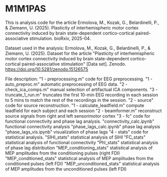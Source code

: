 # M1M1PAS
This is analysis code for the article Ermolova, M., Kozak, G., Belardinelli, P., & Ziemann, U. (2025). Plasticity of interhemispheric motor cortex connectivity induced by brain state-dependent cortico-cortical paired-associative stimulation. bioRxiv, 2025-04.

Dataset used in the analysis: Ermolova, M., Kozak, G., Belardinelli, P., & Ziemann, U. (2025). Dataset for the article "Plasticity of interhemispheric motor cortex connectivity induced by brain state-dependent cortico-cortical paired-associative stimulation" [Data set]. Zenodo. https://doi.org/10.5281/zenodo.15126575

File description:
"1 - preprocessing.m" code for EEG preprocessing.
  "1 - auto_preproc.m" automatic preprocessing of EEG data.
  "2 - check_ica_comps.m" manual selection of artifactual ICA components.
  "3 - truncate_1_run.m" truncates the first 10-min EEG recording in each session to 5 mins to match the rest of the recordings in the session.
"2 - source" code for source reconstruction.
  "1 - calculate_leadfield.m" compute leadfield for each subject and each session
  "2 - beamformer.m" reconstruct source signals from right and left sensorimotor cortex
"3 - fc" code for functional connectivity and phase lag analysis.
  "connectivity_calc.ipynb" functional connectivity analysis
  "phase_lags_calc.ipynb" phase lag analysis
  "phase_lags_vis.ipynb" visualization of phase lags
"4 - stats" code for statistical analysis.
  "SIHI_stats" statistical analysis of SIHI
  "FC_stats" statistical analysis of functional connectivity
  "Phl_stats" statistical analysis of phase lag distribution
  "MEP_conditioning_stats" statistical analysis of MEP amplitudes from the conditioning pulses (right FDI)
  "MEP_conditioned_stats" statistical analysis of MEP amplitudes from the conditioned pulses (left FDI)
  "MEP_unconditioned_stats" statistical analysis of MEP amplitudes from the unconditioned pulses (left FDI)
